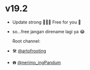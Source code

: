 

# v19.2

- Update strong 💪🔥🔥  Free for you 🤭
- so...free jangan direname lagi ya 😂

     Root channel:
- 🛠️ [@artofrooting](https://t.me/artofrooting)
- ☎️ [@nerimo_ingPandum](https://t.me/nerimo_ingPandum)
